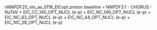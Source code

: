 nNNPDF20_nlo_as_0118_EICopt proton baseline 
= NNPDF3.1 
\- CHORUS 
\- NuTeV 
\+ EIC_CC_140_OPT_NUCL (e-p)
\+ EIC_NC_140_OPT_NUCL (e-p)
\+ EIC_NC_63_OPT_NUCL (e-p)
\+ EIC_NC_44_OPT_NUCL (e-p)
\+ EIC_NC_28_OPT_NUCL (e-p)